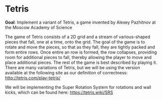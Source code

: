 # Tetris

**Goal**: Implement a variant of Tetris, a game invented by Alexey Pazhitnov at the Moscow Academy of Science

The game of Tetris consists of a 2D grid and a stream of various-shaped pieces that fall, one at a time, onto the
grid. The goal of the game is to rotate and move the pieces, so that as they fall, they are tightly packed and form entire
rows. Once entire an row is formed, the row collapses, providing room for additional pieces to fall, thereby allowing
the player to move and place additional pieces. The rest of the game is best described by playing it. There are many
variations of Tetris, but we will be using the version available at the following site as our definition of correctness:
http://tetris.com/play-tetris/

We will be implementing the Super Rotation System for rotations and wall kicks, which can be found here:
https://tetris.wiki/SRS
